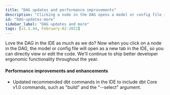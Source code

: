 ```yaml
---
title: "DAG updates and performance improvements"
description: "Clicking a node in the DAG opens a model or config file in new tab in the IDE."
id: "DAG-updates-more"
sidebar_label: "DAG updates and more"
tags: [v1.1.44, February-02-2022]
---
```


Love the DAG in the IDE as much as we do? Now when you click on a node in the DAG, the model or config file will open as a new tab in the IDE, so you can directly view or edit the code. We'll continue to ship better developer ergonomic functionality throughout the year.

#### Performance improvements and enhancements

* Updated recommended dbt commands in the IDE to include dbt Core v1.0 commands, such as "build" and the "--select" argument.  